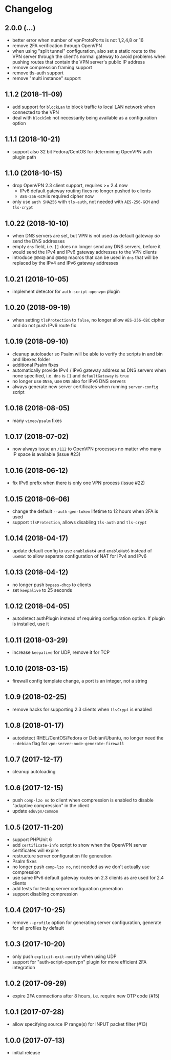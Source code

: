 # Changelog

## 2.0.0 (...)
- better error when number of vpnProtoPorts is not 1,2,4,8 or 16
- remove 2FA verification through OpenVPN
- when using "split tunnel" configuration, also set a static route to the VPN 
  server through the client's normal gateway to avoid problems when pushing 
  routes that contain the VPN server's public IP address
- remove compression framing support
- remove tls-auth support
- remove "multi instance" support

## 1.1.2 (2018-11-09)
- add support for `blockLan` to block traffic to local LAN network when 
  connected to the VPN
- deal with `blockSmb` not necessarily being available as a configuration 
  option

## 1.1.1 (2018-10-21)
- support also 32 bit Fedora/CentOS for determining OpenVPN auth plugin path

## 1.1.0 (2018-10-15)
- drop OpenVPN 2.3 client support, requires >= 2.4 now
  - IPv6 default gateway routing fixes no longer pushed to clients
  - `AES-256-GCM` is required cipher now
- only use `auth SHA256` with `tls-auth`, not needed with `AES-256-GCM` and 
  `tls-crypt`

## 1.0.22 (2018-10-10)
- when DNS servers are set, but VPN is not used as default gateway _do_ send 
  the DNS addresses
- empty `dns` field, i.e. `[]` does no longer send any DNS servers, before it 
  would send the IPv4 and IPv6 gateway addresses to the VPN clients
- introduce `@GW4@` and `@GW6@` macros that can be used in `dns` that will be
  replaced by the IPv4 and IPv6 gateway addresses

## 1.0.21 (2018-10-05)
- implement detector for `auth-script-openvpn` plugin

## 1.0.20 (2018-09-19)
- when setting `tlsProtection` to `false`, no longer allow `AES-256-CBC` cipher 
  and do not push IPv6 route fix

## 1.0.19 (2018-09-10)
- cleanup autoloader so Psalm will be able to verify the scripts in and bin and
  libexec folder
- additional Psalm fixes
- automatically provide IPv4 / IPv6 gateway address as DNS servers when none
  specified, i.e. `dns` is `[]` and `defaultGateway` is `true`
- no longer use `DNS6`, use `DNS` also for IPv6 DNS servers
- always generate new server certificates when running `server-config` script

## 1.0.18 (2018-08-05)
- many `vimeo/psalm` fixes

## 1.0.17 (2018-07-02)
- now always issue an `/112` to OpenVPN processes no matter who many IP space
  is available (issue #23)

## 1.0.16 (2018-06-12)
- fix IPv6 prefix when there is only one VPN process (issue #22)

## 1.0.15 (2018-06-06)
- change the default `--auth-gen-token` lifetime to 12 hours when 2FA is used
- support `tlsProtection`, allows disabling `tls-auth` and `tls-crypt`

## 1.0.14 (2018-04-17)
- update default config to use `enableNat4` and `enableNat6` instead of 
  `useNat` to allow separate configuration of NAT for IPv4 and IPv6

## 1.0.13 (2018-04-12)
- no longer push `bypass-dhcp` to clients
- set `keepalive` to 25 seconds

## 1.0.12 (2018-04-05)
- autodetect authPlugin instead of requiring configuration option. If plugin is
  installed, use it

## 1.0.11 (2018-03-29)
- increase `keepalive` for UDP, remove it for TCP

## 1.0.10 (2018-03-15)
- firewall config template change, a port is an integer, not a string

## 1.0.9 (2018-02-25)
- remove hacks for supporting 2.3 clients when `tlsCrypt` is enabled

## 1.0.8 (2018-01-17)
- autodetect RHEL/CentOS/Fedora or Debian/Ubuntu, no longer need the `--debian` 
  flag for `vpn-server-node-generate-firewall`

## 1.0.7 (2017-12-17)
- cleanup autoloading

## 1.0.6 (2017-12-15)
- push `comp-lzo no` to client when compression is enabled to disable 
  "adaptive compression" in the client
- update `eduvpn/common`

## 1.0.5 (2017-11-20)
- support PHPUnit 6
- add `certificate-info` script to show when the OpenVPN server certificates
  will expire
- restructure server configuration file generation
- Psalm fixes
- no longer push `comp-lzo no`, not needed as we don't actually use compression
- use same IPv6 default gateway routes on 2.3 clients as are used for 2.4 
  clients
- add tests for testing server configuration generation
- support disabling compression

## 1.0.4 (2017-10-25)
- remove `--profile` option for generating server configuration, generate for
  all profiles by default

## 1.0.3 (2017-10-20)
- only push `explicit-exit-notify` when using UDP
- support for "auth-script-openvpn" plugin for more efficient 2FA integration

## 1.0.2 (2017-09-29)
- expire 2FA connections after 8 hours, i.e. require new OTP code (#15)

## 1.0.1 (2017-07-28)
- allow specifying source IP range(s) for INPUT packet filter (#13)

## 1.0.0 (2017-07-13)
- initial release
